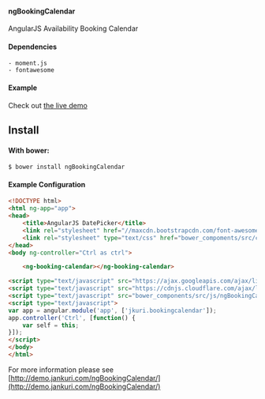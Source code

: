 #### ngBookingCalendar
AngularJS Availability Booking Calendar

#### Dependencies
    - moment.js
    - fontawesome

#### Example 

Check out [the live demo](http://demo.jankuri.com/ngBookingCalendar/)

Install
-------

#### With bower:

    $ bower install ngBookingCalendar
    
#### Example Configuration
```html
<!DOCTYPE html>
<html ng-app="app">
<head>
	<title>AngularJS DatePicker</title>
	<link rel="stylesheet" href="//maxcdn.bootstrapcdn.com/font-awesome/4.3.0/css/font-awesome.min.css">
	<link rel="stylesheet" type="text/css" href="bower_compoments/src/css/ngBookingCalendar.css">
</head>
<body ng-controller="Ctrl as ctrl">

	<ng-booking-calendar></ng-booking-calendar>

<script type="text/javascript" src="https://ajax.googleapis.com/ajax/libs/angularjs/1.4.0/angular.min.js"></script>
<script type="text/javascript" src="https://cdnjs.cloudflare.com/ajax/libs/moment.js/2.10.3/moment-with-locales.min.js"></script>
<script type="text/javascript" src="bower_components/src/js/ngBookingCalendar.js"></script>
<script type="text/javascript">
var app = angular.module('app', ['jkuri.bookingcalendar']);
app.controller('Ctrl', [function() {
	var self = this;
}]);
</script>
</body>
</html>
``` 

For more information please see [http://demo.jankuri.com/ngBookingCalendar/](http://demo.jankuri.com/ngBookingCalendar/)
